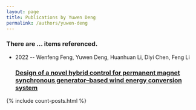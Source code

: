 ```yaml
---
layout: page
title: Publications by Yuwen Deng
permalink: /authors/yuwen-deng
---
```


<h3 id="number-posts">There are ... items referenced.</h3>
<ul class="post-list">
<li><span class='post-meta'>2022 -- Wenfeng Feng, Yuwen Deng, Huanhuan Li, Diyi Chen, Feng Li</span><h3><a class='post-link' href="{{ site.baseurl }}/design-of-a-novel-hybrid-control-for-permanent-magnet-synchronous-generator-based-wind-energy-conversion-system">Design of a novel hybrid control for permanent magnet synchronous generator–based wind energy conversion system</a></h3></li>

</ul>
{% include count-posts.html %}
